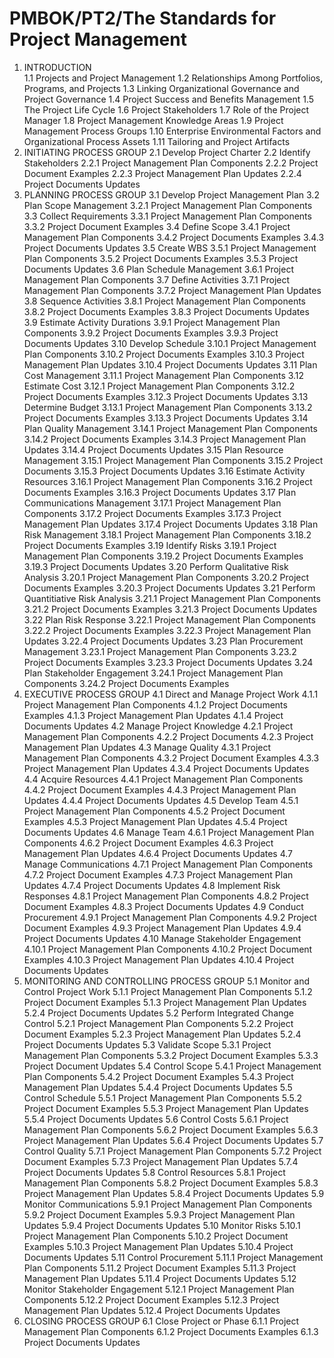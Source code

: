 # PMBOK/PT2/The Standards for Project Management

1. INTRODUCTION</br>
	1.1 Projects and Project Management
	1.2 Relationships Among Portfolios, Programs, and Projects
	1.3 Linking Organizational Governance and Project Governance
	1.4 Project Success and Benefits Management
	1.5 The Project Life Cycle
	1.6 Project Stakeholders
	1.7 Role of the Project Manager
	1.8 Project Management Knowledge Areas
	1.9 Project Management Process Groups
	1.10 Enterprise Environmental Factors and Organizational Process Assets
	1.11 Tailoring and Project Artifacts
2. INITIATING PROCESS GROUP
	2.1 Develop Project Charter
	2.2 Identify Stakeholders
		2.2.1 Project Management Plan Components
		2.2.2 Project Document Examples
		2.2.3 Project Management Plan Updates
		2.2.4 Project Documents Updates
3. PLANNING PROCESS GROUP
	3.1 Develop Project Management Plan
	3.2 Plan Scope Management
		3.2.1 Project Management Plan Components
	3.3 Collect Requirements
		3.3.1 Project Management Plan Components
		3.3.2 Project Document Examples
	3.4 Define Scope
		3.4.1 Project Management Plan Components
		3.4.2 Project Documents Examples
		3.4.3 Project Documents Updates
	3.5 Create WBS
		3.5.1 Project Management Plan Components
		3.5.2 Project Documents Examples
		3.5.3 Project Documents Updates
	3.6 Plan Schedule Management
		3.6.1 Project Management Plan Components
	3.7 Define Activities
		3.7.1 Project Management Plan Components
		3.7.2 Project Management Plan Updates
	3.8 Sequence Activities
		3.8.1 Project Management Plan Components
		3.8.2 Project Documents Examples
		3.8.3 Project Documents Updates
	3.9 Estimate Activity Durations
		3.9.1 Project Management Plan Components
		3.9.2 Project Documents Examples
		3.9.3 Project Documents Updates
	3.10 Develop Schedule
		3.10.1 Project Management Plan Components
		3.10.2 Project Documents Examples
		3.10.3 Project Management Plan Updates
		3.10.4 Project Documents Updates
	3.11 Plan Cost Management
		3.11.1 Project Management Plan Components
	3.12 Estimate Cost
		3.12.1 Project Management Plan Components
		3.12.2 Project Documents Examples
		3.12.3 Project Documents Updates
	3.13 Determine Budget
		3.13.1 Project Management Plan Components
		3.13.2 Project Documents Examples
		3.13.3 Project Documents Updates
	3.14 Plan Quality Management
		3.14.1 Project Management Plan Components
		3.14.2 Project Documents Examples
		3.14.3 Project Management Plan Updates
		3.14.4 Project Documents Updates
	3.15 Plan Resource Management
		3.15.1 Project Management Plan Components
		3.15.2 Project Documents
		3.15.3 Project Documents Updates
	3.16 Estimate Activity Resources
		3.16.1 Project Management Plan Components
		3.16.2 Project Documents Examples
		3.16.3 Project Documents Updates
	3.17 Plan Communications Management
		3.17.1 Project Management Plan Components
		3.17.2 Project Documents Examples
		3.17.3 Project Management Plan Updates
		3.17.4 Project Documents Updates
	3.18 Plan Risk Management
		3.18.1 Project Management Plan Components
		3.18.2 Project Documents Examples
	3.19 Identify Risks
		3.19.1 Project Management Plan Components
		3.19.2 Project Documents Examples
		3.19.3 Project Documents Updates
	3.20 Perform Qualitative Risk Analysis
		3.20.1 Project Management Plan Components
		3.20.2 Project Documents Examples
		3.20.3 Project Documents Updates
	3.21 Perform Quantitiative Risk Analysis
		3.21.1 Project Management Plan Components
		3.21.2 Project Documents Examples
		3.21.3 Project Documents Updates
	3.22 Plan Risk Response
		3.22.1 Project Management Plan Components
		3.22.2 Project Documents Examples
		3.22.3 Project Management Plan Updates
		3.22.4 Project Documents Updates
	3.23 Plan Procurement Management
		3.23.1 Project Management Plan Components
		3.23.2 Project Documents Examples
		3.23.3 Project Documents Updates
	3.24 Plan Stakeholder Engagement
		3.24.1 Project Management Plan Components
		3.24.2 Project Documents Examples
4. EXECUTIVE PROCESS GROUP
	4.1 Direct and Manage Project Work
		4.1.1 Project Management Plan Components
		4.1.2 Project Documents Examples
		4.1.3 Project Management Plan Updates
		4.1.4 Project Documents Updates
	4.2 Manage Project Knowledge
		4.2.1 Project Management Plan Components
		4.2.2 Project Documents
		4.2.3 Project Management Plan Updates
	4.3 Manage Quality 
		4.3.1 Project Management Plan Components
		4.3.2 Project Document Examples
		4.3.3 Project Management Plan Updates
		4.3.4 Project Documents Updates
	4.4 Acquire Resources
		4.4.1 Project Management Plan Components
		4.4.2 Project Document Examples
		4.4.3 Project Management Plan Updates
		4.4.4 Project Documents Updates
	4.5 Develop Team
		4.5.1 Project Management Plan Components
		4.5.2 Project Document Examples
		4.5.3 Project Management Plan Updates
		4.5.4 Project Documents Updates
	4.6 Manage Team
		4.6.1 Project Management Plan Components
		4.6.2 Project Document Examples
		4.6.3 Project Management Plan Updates
		4.6.4 Project Documents Updates
	4.7 Manage Communications
		4.7.1 Project Management Plan Components
		4.7.2 Project Document Examples
		4.7.3 Project Management Plan Updates
		4.7.4 Project Documents Updates
	4.8 Implement Risk Responses
		4.8.1 Project Management Plan Components
		4.8.2 Project Document Examples
		4.8.3 Project Documents Updates
	4.9 Conduct Procurement
		4.9.1 Project Management Plan Components
		4.9.2 Project Document Examples
		4.9.3 Project Management Plan Updates
		4.9.4 Project Documents Updates
	4.10 Manage Stakeholder Engagement
		4.10.1 Project Management Plan Components
		4.10.2 Project Document Examples
		4.10.3 Project Management Plan Updates
		4.10.4 Project Documents Updates
5. MONITORING AND CONTROLLING PROCESS GROUP
	5.1 Monitor and Control Project Work
  		5.1.1 Project Management Plan Components
		5.1.2 Project Document Examples
		5.1.3 Project Management Plan Updates
		5.2.4 Project Documents Updates
	5.2 Perform Integrated Change Control
		5.2.1 Project Management Plan Components
		5.2.2 Project Document Examples
		5.2.3 Project Management Plan Updates
		5.2.4 Project Documents Updates
	5.3 Validate Scope
		5.3.1 Project Management Plan Components
		5.3.2 Project Document Examples
		5.3.3 Project Document Updates
	5.4 Control Scope
		5.4.1 Project Management Plan Components
		5.4.2 Project Document Examples
		5.4.3 Project Management Plan Updates
		5.4.4 Project Documents Updates
	5.5 Control Schedule
		5.5.1 Project Management Plan Components
		5.5.2 Project Document Examples
		5.5.3 Project Management Plan Updates
		5.5.4 Project Documents Updates
	5.6 Control Costs
		5.6.1 Project Management Plan Components
		5.6.2 Project Document Examples
		5.6.3 Project Management Plan Updates
		5.6.4 Project Documents Updates
	5.7 Control Quality
		5.7.1 Project Management Plan Components
		5.7.2 Project Document Examples
		5.7.3 Project Management Plan Updates
		5.7.4 Project Documents Updates
	5.8 Control Resources
		5.8.1 Project Management Plan Components
		5.8.2 Project Document Examples
		5.8.3 Project Management Plan Updates
		5.8.4 Project Documents Updates
	5.9 Monitor Communications
		5.9.1 Project Management Plan Components
		5.9.2 Project Document Examples
		5.9.3 Project Management Plan Updates
		5.9.4 Project Documents Updates
	5.10 Monitor Risks
		5.10.1 Project Management Plan Components
		5.10.2 Project Document Examples
		5.10.3 Project Management Plan Updates
		5.10.4 Project Documents Updates
	5.11 Control Procurement
		5.11.1 Project Management Plan Components
		5.11.2 Project Document Examples
		5.11.3 Project Management Plan Updates
		5.11.4 Project Documents Updates
	5.12 Monitor Stakeholder Engagement
		5.12.1 Project Management Plan Components
		5.12.2 Project Document Examples
		5.12.3 Project Management Plan Updates
		5.12.4 Project Documents Updates
6. CLOSING PROCESS GROUP
	6.1 Close Project or Phase
		6.1.1 Project Management Plan Components
		6.1.2 Project Documents Examples
		6.1.3 Project Documents Updates
